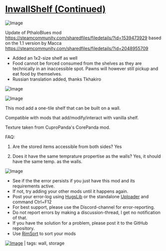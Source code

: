 # [InwallShelf (Continued)](https://steamcommunity.com/sharedfiles/filedetails/?id=2603986959)

![Image](https://i.imgur.com/buuPQel.png)

Update of PthaloBlues mod
https://steamcommunity.com/sharedfiles/filedetails/?id=1539473929
based on the 1.1 version by Macca
https://steamcommunity.com/sharedfiles/filedetails/?id=2048955709

- Added an 1x2-size shelf as well
- Food cannot be forced consumed from the shelves as they are technically in an inaccessible spot. Pawns will however still pickup and eat food by themselves.
- Russian translation added, thanks Tkhakiro

![Image](https://i.imgur.com/pufA0kM.png)
	
![Image](https://i.imgur.com/Z4GOv8H.png)

This mod add a one-tile shelf that can be built on a wall.

Compatible with mods that add/modify/interact with vanilla shelf.

Texture taken from CuproPanda's CorePanda mod.

FAQ:

1. Are the stored items accessible from both sides?
Yes

2. Does it have the same temprature propertise as the walls?
Yes, it should have the same temp. as the walls.

![Image](https://i.imgur.com/PwoNOj4.png)



-  See if the the error persists if you just have this mod and its requirements active.
-  If not, try adding your other mods until it happens again.
-  Post your error-log using [HugsLib](https://steamcommunity.com/workshop/filedetails/?id=818773962) or the standalone [Uploader](https://steamcommunity.com/sharedfiles/filedetails/?id=2873415404) and command Ctrl+F12
-  For best support, please use the Discord-channel for error-reporting.
-  Do not report errors by making a discussion-thread, I get no notification of that.
-  If you have the solution for a problem, please post it to the GitHub repository.
-  Use [RimSort](https://github.com/RimSort/RimSort/releases/latest) to sort your mods

 

[![Image](https://img.shields.io/github/v/release/emipa606/InwallShelf?label=latest%20version&style=plastic&color=9f1111&labelColor=black)](https://steamcommunity.com/sharedfiles/filedetails/changelog/2603986959) | tags:  wall,  storage
